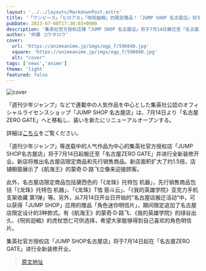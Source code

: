 ```yaml
---
layout: '../../layouts/MarkdownPost.astro'
title: '「ワンピース」「ヒロアカ」「呪術廻戦」的限定赠品！「JUMP SHOP 名古屋店」将于7月14日重新开业'
pubDate: 2023-07-08T17:30:03+0900
description: '集英社官方授权店铺「JUMP SHOP 名古屋店」将于7月14日搬迁至「名古屋ZERO GATE」，并进行全新装修重新开业。'
author: '仲瀬 コウタロウ'
cover:
  url: 'https://animeanime.jp/imgs/ogp_f/596040.jpg'
  square: 'https://animeanime.jp/imgs/ogp_f/596040.jpg'
  alt: "cover"
tags: ['news','anime']
theme: 'light'
featured: false
---
```


![cover](https://animeanime.jp/imgs/ogp_f/596040.jpg)

「週刊少年ジャンプ」などで連載中の人気作品を中心とした集英社公認のオフィシャルライセンスショップ「JUMP SHOP 名古屋店」は、7月14日より「名古屋ZERO GATE」へと移転し、装いを新たにリニューアルオープンする。

詳細は[こちら](https://animeanime.jp/article/2023/07/08/78458.html)をご覧ください。

「週刊少年ジャンプ」等连载中的人气作品为中心的集英社官方授权店「JUMP SHOP名古屋店」将于7月14日起搬迁至「名古屋ZERO GATE」并进行全新装修开业。新店将推出名古屋店限定商品和先行销售商品。新店面积扩大了约1.5倍，店铺橱窗展示了《航海王》的蒙奇·D·路飞立像来迎接顾客。

此外，名古屋店限定商品包括黛西色的「《龙珠》托特包 机器」，先行销售商品包括「《龙珠》托特包 机器」、「《龙珠》T恤 筋斗云」、「《我的英雄学院》亚克力手机支架收藏 第1弹」等。另外，从7月14日开业日开始的“名古屋店搬迁活动”中，可以获得「JUMP SHOP」应用的赠品「角色迷你明信片」，期间限定追加了名古屋店限定设计的3种款式。有《航海王》的蒙奇·D·路飞、《我的英雄学院》的绿谷出久、《呪術迴戦》的虎杖悠仁可供选择，希望大家能够得到自己喜欢的角色明信片。

集英社官方授权店「JUMP SHOP名古屋店」将于7月14日起在「名古屋ZERO GATE」进行全新装修开业。

>[原文地址](https://animeanime.jp/article/2023/07/08/78458.html)  